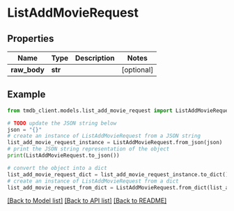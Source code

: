 # ListAddMovieRequest


## Properties

Name | Type | Description | Notes
------------ | ------------- | ------------- | -------------
**raw_body** | **str** |  | [optional] 

## Example

```python
from tmdb_client.models.list_add_movie_request import ListAddMovieRequest

# TODO update the JSON string below
json = "{}"
# create an instance of ListAddMovieRequest from a JSON string
list_add_movie_request_instance = ListAddMovieRequest.from_json(json)
# print the JSON string representation of the object
print(ListAddMovieRequest.to_json())

# convert the object into a dict
list_add_movie_request_dict = list_add_movie_request_instance.to_dict()
# create an instance of ListAddMovieRequest from a dict
list_add_movie_request_from_dict = ListAddMovieRequest.from_dict(list_add_movie_request_dict)
```
[[Back to Model list]](../README.md#documentation-for-models) [[Back to API list]](../README.md#documentation-for-api-endpoints) [[Back to README]](../README.md)


